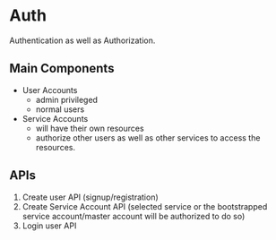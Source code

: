 # Auth 

Authentication as well as Authorization. 

## Main Components 
- User Accounts 
    - admin privileged
    - normal users 
- Service Accounts
    - will have their own resources 
    - authorize other users as well as other services to access the resources.
    
## APIs

1. Create user API (signup/registration)
2. Create Service Account API (selected service or the bootstrapped service account/master account will be authorized to do so)
3. Login user API 
